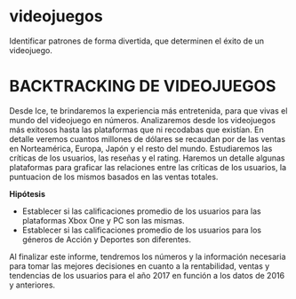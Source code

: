 # videojuegos
Identificar patrones de forma divertida, que determinen el éxito de un videojuego.

# BACKTRACKING DE VIDEOJUEGOS

Desde Ice, te brindaremos la experiencia más entretenida, para que vivas el mundo del videojuego en números. Analizaremos desde los videojuegos más exitosos hasta las plataformas que ni recodabas que existían. En detalle veremos cuantos millones de dólares se recaudan por de las ventas en Norteamérica, Europa, Japón y el resto del mundo. Estudiaremos las críticas de los usuarios, las reseñas y el rating. Haremos un detalle algunas plataformas para graficar las relaciones entre las críticas de los usuarios, la puntuacion de los mismos basados en las ventas totales.

**Hipótesis**
- Establecer si las calificaciones promedio de los usuarios para las plataformas Xbox One y PC son las mismas. 
- Establecer si las calificaciones promedio de los usuarios para los géneros de Acción y Deportes son diferentes.

Al finalizar este informe, tendremos los números y la información necesaria para tomar las mejores decisiones en cuanto a la rentabilidad, ventas y tendencias de los usuarios para el año 2017 en función a los datos de 2016 y anteriores.


